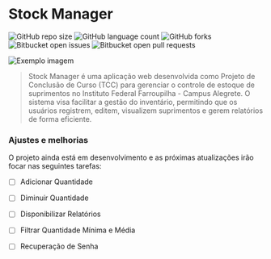 # Stock Manager

![GitHub repo size](https://img.shields.io/github/repo-size/iuricode/README-template?style=for-the-badge)
![GitHub language count](https://img.shields.io/github/languages/count/iuricode/README-template?style=for-the-badge)
![GitHub forks](https://img.shields.io/github/forks/iuricode/README-template?style=for-the-badge)
![Bitbucket open issues](https://img.shields.io/bitbucket/issues/iuricode/README-template?style=for-the-badge)
![Bitbucket open pull requests](https://img.shields.io/bitbucket/pr-raw/iuricode/README-template?style=for-the-badge)

<img src="imagem.png" alt="Exemplo imagem">

> Stock Manager é uma aplicação web desenvolvida como Projeto de Conclusão de Curso (TCC) para gerenciar o controle de estoque de suprimentos no Instituto Federal Farroupilha - Campus Alegrete. O sistema visa facilitar a gestão do inventário, permitindo que os usuários registrem, editem, visualizem suprimentos e gerem relatórios de forma eficiente.

### Ajustes e melhorias
O projeto ainda está em desenvolvimento e as próximas atualizações irão focar nas seguintes tarefas:

- [ ] Adicionar Quantidade
- [ ] Diminuir Quantidade
- [ ] Disponibilizar Relatórios
- [ ] Filtrar Quantidade Mínima e Média
- [ ] Recuperação de Senha


